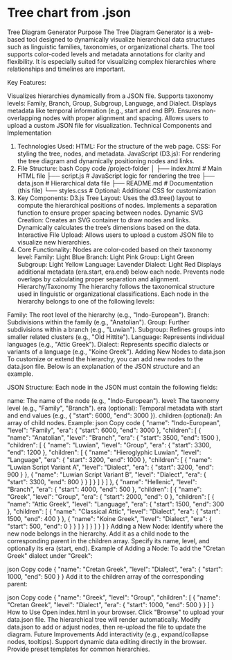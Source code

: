 # Tree chart from .json
Tree Diagram Generator
Purpose
The Tree Diagram Generator is a web-based tool designed to dynamically visualize hierarchical data structures such as linguistic families, taxonomies, or organizational charts. The tool supports color-coded levels and metadata annotations for clarity and flexibility. It is especially suited for visualizing complex hierarchies where relationships and timelines are important.

Key Features:

Visualizes hierarchies dynamically from a JSON file.
Supports taxonomy levels: Family, Branch, Group, Subgroup, Language, and Dialect.
Displays metadata like temporal information (e.g., start and end BP).
Ensures non-overlapping nodes with proper alignment and spacing.
Allows users to upload a custom JSON file for visualization.
Technical Components and Implementation
1. Technologies Used:
HTML: For the structure of the web page.
CSS: For styling the tree, nodes, and metadata.
JavaScript (D3.js): For rendering the tree diagram and dynamically positioning nodes and links.
2. File Structure:
bash
Copy code
/project-folder
│
├── index.html         # Main HTML file
├── script.js          # JavaScript logic for rendering the tree
├── data.json          # Hierarchical data file
├── README.md          # Documentation (this file)
└── styles.css         # Optional: Additional CSS for customization
3. Key Components:
D3.js Tree Layout:
Uses the d3.tree() layout to compute the hierarchical positions of nodes.
Implements a separation function to ensure proper spacing between nodes.
Dynamic SVG Creation:
Creates an SVG container to draw nodes and links.
Dynamically calculates the tree’s dimensions based on the data.
Interactive File Upload:
Allows users to upload a custom JSON file to visualize new hierarchies.
4. Core Functionality:
Nodes are color-coded based on their taxonomy level:
Family: Light Blue
Branch: Light Pink
Group: Light Green
Subgroup: Light Yellow
Language: Lavender
Dialect: Light Red
Displays additional metadata (era.start, era.end) below each node.
Prevents node overlaps by calculating proper separation and alignment.
Hierarchy/Taxonomy
The hierarchy follows the taxonomical structure used in linguistic or organizational classifications. Each node in the hierarchy belongs to one of the following levels:

Family: The root level of the hierarchy (e.g., "Indo-European").
Branch: Subdivisions within the family (e.g., "Anatolian").
Group: Further subdivisions within a branch (e.g., "Luwian").
Subgroup: Refines groups into smaller related clusters (e.g., "Old Hittite").
Language: Represents individual languages (e.g., "Attic Greek").
Dialect: Represents specific dialects or variants of a language (e.g., "Koine Greek").
Adding New Nodes to data.json
To customize or extend the hierarchy, you can add new nodes to the data.json file. Below is an explanation of the JSON structure and an example.

JSON Structure:
Each node in the JSON must contain the following fields:

name: The name of the node (e.g., "Indo-European").
level: The taxonomy level (e.g., "Family", "Branch").
era (optional): Temporal metadata with start and end values (e.g., { "start": 6000, "end": 3000 }).
children (optional): An array of child nodes.
Example:
json
Copy code
{
  "name": "Indo-European",
  "level": "Family",
  "era": { "start": 6000, "end": 3000 },
  "children": [
    {
      "name": "Anatolian",
      "level": "Branch",
      "era": { "start": 3500, "end": 1500 },
      "children": [
        {
          "name": "Luwian",
          "level": "Group",
          "era": { "start": 3300, "end": 1200 },
          "children": [
            {
              "name": "Hieroglyphic Luwian",
              "level": "Language",
              "era": { "start": 3200, "end": 1000 },
              "children": [
                {
                  "name": "Luwian Script Variant A",
                  "level": "Dialect",
                  "era": { "start": 3200, "end": 900 }
                },
                {
                  "name": "Luwian Script Variant B",
                  "level": "Dialect",
                  "era": { "start": 3300, "end": 800 }
                }
              ]
            }
          ]
        }
      ]
    },
    {
      "name": "Hellenic",
      "level": "Branch",
      "era": { "start": 4000, "end": 500 },
      "children": [
        {
          "name": "Greek",
          "level": "Group",
          "era": { "start": 2000, "end": 0 },
          "children": [
            {
              "name": "Attic Greek",
              "level": "Language",
              "era": { "start": 1500, "end": 300 },
              "children": [
                {
                  "name": "Classical Attic",
                  "level": "Dialect",
                  "era": { "start": 1500, "end": 400 }
                },
                {
                  "name": "Koine Greek",
                  "level": "Dialect",
                  "era": { "start": 500, "end": 0 }
                }
              ]
            }
          ]
        }
      ]
    }
  ]
}
Adding a New Node:
Identify where the new node belongs in the hierarchy.
Add it as a child node to the corresponding parent in the children array.
Specify its name, level, and optionally its era (start, end).
Example of Adding a Node:
To add the "Cretan Greek" dialect under "Greek":

json
Copy code
{
  "name": "Cretan Greek",
  "level": "Dialect",
  "era": { "start": 1000, "end": 500 }
}
Add it to the children array of the corresponding parent:

json
Copy code
{
  "name": "Greek",
  "level": "Group",
  "children": [
    {
      "name": "Cretan Greek",
      "level": "Dialect",
      "era": { "start": 1000, "end": 500 }
    }
  ]
}
How to Use
Open index.html in your browser.
Click "Browse" to upload your data.json file.
The hierarchical tree will render automatically.
Modify data.json to add or adjust nodes, then re-upload the file to update the diagram.
Future Improvements
Add interactivity (e.g., expand/collapse nodes, tooltips).
Support dynamic data editing directly in the browser.
Provide preset templates for common hierarchies.

